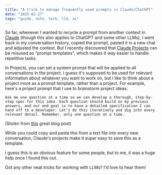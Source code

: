 ```yaml
---
title: "A trick to manage frequently used prompts in Claude/ChatGPT"
date: "2025-02-27"
tags: "guide, note, tech, llm, ai"
---
```


So far, whenever I wanted to recycle a prompt from another context in [Claude](https://www.anthropic.com/claude) (though this also applies to ChatGPT and some other LLMs), I went back in my conversation history, copied the prompt, pasted it in a new chat and adjusted the context. But I recently discovered that [Claude Projects](https://www.anthropic.com/news/projects) can be misused as "prompt templates", which makes it way easier to handle repetitive tasks.

In Projects, you can set a system prompt that will be applied to all conversations in the project. I guess it's supposed to be used for relevant information about whatever you want to work on, but I like to think about a project more as a prompt template, rather than a project. For example, here's a project prompt that I use to brainstorm project ideas:

```
Ask me one question at a time so we can develop a thorough, step-by-step spec for this idea. Each question should build on my previous answers, and our end goal is to have a detailed specification I can hand off to a developer. Let’s do this iteratively and dig into every relevant detail. Remember, only one question at a time.
```

(Stolen from [this](https://harper.blog/2025/02/16/my-llm-codegen-workflow-atm/) great blog post)

While you could copy and paste this from a text file into every new conversation, Claude's projects make it super easy to save this as a template.

I guess this is an obvious feature for some people, but to me, it was a huge help once I found this out.

Got any other neat tricks for working with LLMs? I'd love to hear them!
